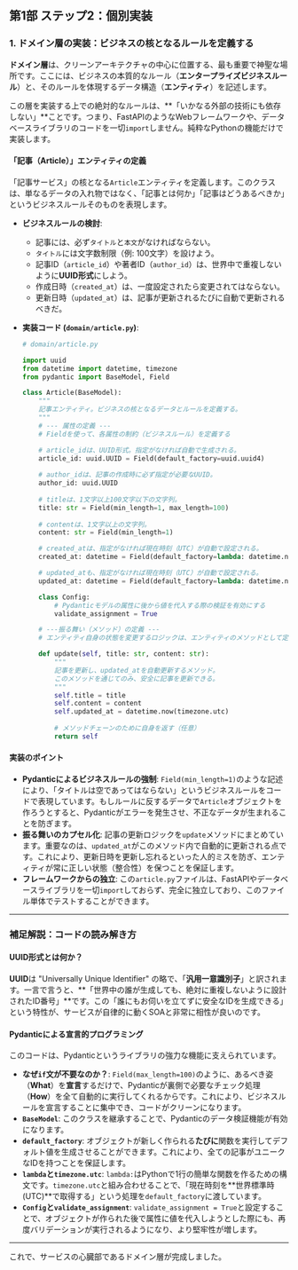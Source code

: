 ## 第1部 ステップ2：個別実装

### 1. ドメイン層の実装：ビジネスの核となるルールを定義する

**ドメイン層**は、クリーンアーキテクチャの中心に位置する、最も重要で神聖な場所です。ここには、ビジネスの本質的なルール（**エンタープライズビジネスルール**）と、そのルールを体現するデータ構造（**エンティティ**）を記述します。

この層を実装する上での絶対的なルールは、\*\*「いかなる外部の技術にも依存しない」\*\*ことです。つまり、FastAPIのようなWebフレームワークや、データベースライブラリのコードを一切`import`しません。純粋なPythonの機能だけで実装します。

#### **「記事（Article）」エンティティの定義**

「記事サービス」の核となる`Article`エンティティを定義します。このクラスは、単なるデータの入れ物ではなく、「記事とは何か」「記事はどうあるべきか」というビジネスルールそのものを表現します。

  * **ビジネスルールの検討**:

      * 記事には、必ず`タイトル`と`本文`がなければならない。
      * `タイトル`には文字数制限（例: 100文字）を設けよう。
      * 記事ID（`article_id`）や著者ID（`author_id`）は、世界中で重複しないように**UUID形式**にしよう。
      * 作成日時（`created_at`）は、一度設定されたら変更されてはならない。
      * 更新日時（`updated_at`）は、記事が更新されるたびに自動で更新されるべきだ。

  * **実装コード (`domain/article.py`)**:

    ```python
    # domain/article.py

    import uuid
    from datetime import datetime, timezone
    from pydantic import BaseModel, Field

    class Article(BaseModel):
        """
        記事エンティティ。ビジネスの核となるデータとルールを定義する。
        """
        # --- 属性の定義 ---
        # Fieldを使って、各属性の制約（ビジネスルール）を定義する

        # article_idは、UUID形式。指定がなければ自動で生成される。
        article_id: uuid.UUID = Field(default_factory=uuid.uuid4)
        
        # author_idは、記事の作成時に必ず指定が必要なUUID。
        author_id: uuid.UUID
        
        # titleは、1文字以上100文字以下の文字列。
        title: str = Field(min_length=1, max_length=100)
        
        # contentは、1文字以上の文字列。
        content: str = Field(min_length=1)

        # created_atは、指定がなければ現在時刻（UTC）が自動で設定される。
        created_at: datetime = Field(default_factory=lambda: datetime.now(timezone.utc))

        # updated_atも、指定がなければ現在時刻（UTC）が自動で設定される。
        updated_at: datetime = Field(default_factory=lambda: datetime.now(timezone.utc))

        class Config:
            # Pydanticモデルの属性に後から値を代入する際の検証を有効にする
            validate_assignment = True

        # ---振る舞い（メソッド）の定義 ---
        # エンティティ自身の状態を変更するロジックは、エンティティのメソッドとして定義する

        def update(self, title: str, content: str):
            """
            記事を更新し、updated_atを自動更新するメソッド。
            このメソッドを通じてのみ、安全に記事を更新できる。
            """
            self.title = title
            self.content = content
            self.updated_at = datetime.now(timezone.utc)
            
            # メソッドチェーンのために自身を返す（任意）
            return self
    ```

#### **実装のポイント**

  * **Pydanticによるビジネスルールの強制**: `Field(min_length=1)`のような記述により、「タイトルは空であってはならない」というビジネスルールをコードで表現しています。もしルールに反するデータで`Article`オブジェクトを作ろうとすると、Pydanticがエラーを発生させ、不正なデータが生まれることを防ぎます。
  * **振る舞いのカプセル化**: 記事の更新ロジックを`update`メソッドにまとめています。重要なのは、`updated_at`がこのメソッド内で自動的に更新される点です。これにより、更新日時を更新し忘れるといった人的ミスを防ぎ、エンティティが常に正しい状態（整合性）を保つことを保証します。
  * **フレームワークからの独立**: この`article.py`ファイルは、FastAPIやデータベースライブラリを一切`import`しておらず、完全に独立しており、このファイル単体でテストすることができます。

-----

### 補足解説：コードの読み解き方

#### **UUID形式とは何か？**

**UUID**は "Universally Unique Identifier" の略で、「**汎用一意識別子**」と訳されます。一言で言うと、\*\*「世界中の誰が生成しても、絶対に重複しないように設計されたID番号」\*\*です。この「誰にもお伺いを立てずに安全なIDを生成できる」という特性が、サービスが自律的に動くSOAと非常に相性が良いのです。

#### **Pydanticによる宣言的プログラミング**

このコードは、Pydanticというライブラリの強力な機能に支えられています。

  * **なぜ`if`文が不要なのか？**: `Field(max_length=100)`のように、あるべき姿（**What**）を**宣言**するだけで、Pydanticが裏側で必要なチェック処理（**How**）を全て自動的に実行してくれるからです。これにより、ビジネスルールを宣言することに集中でき、コードがクリーンになります。
  * **`BaseModel`**: このクラスを継承することで、Pydanticのデータ検証機能が有効になります。
  * **`default_factory`**: オブジェクトが新しく作られる**たびに**関数を実行してデフォルト値を生成させることができます。これにより、全ての記事がユニークなIDを持つことを保証します。
  * **`lambda`と`timezone.utc`**: `lambda:`はPythonで1行の簡単な関数を作るための構文です。`timezone.utc`と組み合わせることで、「現在時刻を\*\*世界標準時(UTC)\*\*で取得する」という処理を`default_factory`に渡しています。
  * **`Config`と`validate_assignment`**: `validate_assignment = True`と設定することで、オブジェクトが作られた後で属性に値を代入しようとした際にも、再度バリデーションが実行されるようになり、より堅牢性が増します。

-----

これで、サービスの心臓部であるドメイン層が完成しました。
